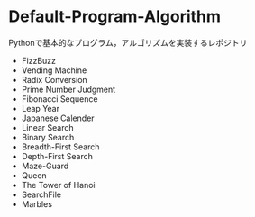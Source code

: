 # Default-Program-Algorithm
Pythonで基本的なプログラム，アルゴリズムを実装するレポジトリ

- FizzBuzz
- Vending Machine
- Radix Conversion
- Prime Number Judgment
- Fibonacci Sequence
- Leap Year
- Japanese Calender
- Linear Search
- Binary Search
- Breadth-First Search
- Depth-First Search
- Maze-Guard
- Queen
- The Tower of Hanoi
- SearchFile
- Marbles